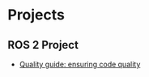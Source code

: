 # Projects

## ROS 2 Project

- [Quality guide: ensuring code quality](https://docs.ros.org/en/rolling/The-ROS2-Project/Contributing/Quality-Guide.html)